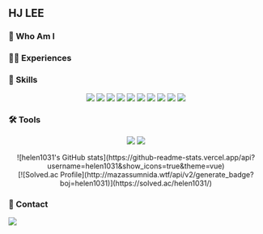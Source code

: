 ## HJ LEE

### 👤 Who Am I

### 🏃‍♀️ Experiences

### 💪 Skills
<p align ="center">
<img src="https://img.shields.io/badge/HTML5-E34F26?style=flat-square&logo=HTML5&logoColor=white" />
<img src="https://img.shields.io/badge/CSS3-1572B6?style=flat-square&logo=CSS3&logoColor=white" />
<img src="https://img.shields.io/badge/JavaScript-F7DF1E?style=flat-square&logo=JavaScript&logoColor=white" />
<img src="https://img.shields.io/badge/MySQL-4479A1?style=flat-square&logo=MySQL&logoColor=white" />
<img src="https://img.shields.io/badge/MongoDB-47A248?style=flat-square&logo=MongoDB&logoColor=white" />
<img src="https://img.shields.io/badge/python-3776AB?style=flat-square&logo=python&logoColor=white" />
<img src="https://img.shields.io/badge/JAVA-007396?style=flat-square&logo=JAVA&logoColor=white" />
<img src="https://img.shields.io/badge/Django-092E20?style=flat-square&logo=Django&logoColor=white" />
<img src="https://img.shields.io/badge/Spring-6DB33F?style=flat-square&logo=jQuery&logoColor=white" />
<img src="https://img.shields.io/badge/SpringBoot-6DB33F?style=flat-square&logo=SpringBoot&logoColor=white" />

### 🛠 Tools
<p align ="center">
<img src="https://img.shields.io/badge/Git-F05032?style=flat-square&logo=Git&logoColor=white" />
<img src="https://img.shields.io/badge/GitHub-181717?style=flat-square&logoGitHub&logoColor=white" />
<div align=center>
![helen1031's GitHub stats](https://github-readme-stats.vercel.app/api?username=helen1031&show_icons=true&theme=vue)
</div>
<div align=center>
[![Solved.ac Profile](http://mazassumnida.wtf/api/v2/generate_badge?boj=helen1031)](https://solved.ac/helen1031/)
</div>

### 📨 Contact
<a href="mailto:1031helen@gmail.com" target="_blank"><img src="https://img.shields.io/badge/Gmail-EA4335?style=flat-square&logoGmail&logoColor=white" ></a>
